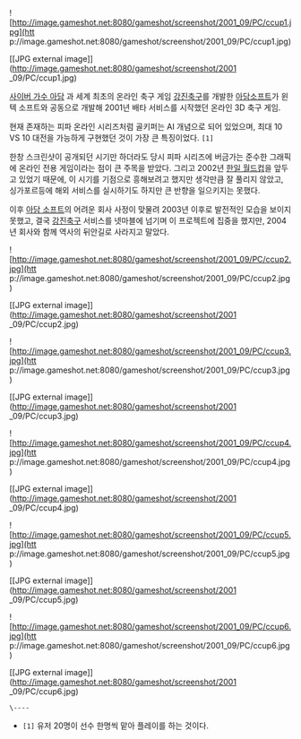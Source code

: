 ![http://image.gameshot.net:8080/gameshot/screenshot/2001_09/PC/ccup1.jpg](htt
p://image.gameshot.net:8080/gameshot/screenshot/2001_09/PC/ccup1.jpg)

[[JPG external image]](http://image.gameshot.net:8080/gameshot/screenshot/2001
_09/PC/ccup1.jpg)

[사이버 가수 아담](%EC%82%AC%EC%9D%B4%EB%B2%84%20%EA%B0%80%EC%88%98%20%EC%95%84%EB%8B%B4.md) 과 세계 최초의 온라인 축구 게임
[강진축구](%EA%B0%95%EC%A7%84%EC%B6%95%EA%B5%AC.md)를 개발한 [아담소프트](%EC%95%84%EB%8B%B4%20%EC%86%8C%ED%94%84%ED%8A%B8.md)가 윈텍 소프트와 공동으로 개발해
2001년 배타 서비스를 시작했던 온라인 3D 축구 게임.

현재 존재하는 피파 온라인 시리즈처럼 골키퍼는 AI 개념으로 되어 있었으며, 최대 10 VS 10 대전을 가능하게 구현했던 것이 가장 큰
특징이었다. `[1]`

한창 스크린샷이 공개되던 시기만 하더라도 당시 피파 시리즈에 버금가는 준수한 그래픽에 온라인 전용 게임이라는 점이 큰 주목을 받았다. 그리고
2002년 [한일 월드컵](%ED%95%9C%EC%9D%BC%20%EC%9B%94%EB%93%9C%EC%BB%B5.md)을 앞두고
있었기 때문에, 이 시기를 기점으로 흥해보려고 했지만 생각만큼 잘 풀리지 않았고, 싱가포르등에 해외 서비스를 실시하기도 하지만 큰 반향을
일으키지는 못했다.

이후 [아담 소프트](%EC%95%84%EB%8B%B4%20%EC%86%8C%ED%94%84%ED%8A%B8.md)의 어려운 회사
사정이 맞물려 2003년 이후로 발전적인 모습을 보이지 못했고, 결국
[강진축구](%EA%B0%95%EC%A7%84%EC%B6%95%EA%B5%AC.md) 서비스를 넷마블에 넘기며 이 프로젝트에 집중을
했지만, 2004년 회사와 함께 역사의 뒤안길로 사라지고 말았다.

![http://image.gameshot.net:8080/gameshot/screenshot/2001_09/PC/ccup2.jpg](htt
p://image.gameshot.net:8080/gameshot/screenshot/2001_09/PC/ccup2.jpg)

[[JPG external image]](http://image.gameshot.net:8080/gameshot/screenshot/2001
_09/PC/ccup2.jpg)

  

![http://image.gameshot.net:8080/gameshot/screenshot/2001_09/PC/ccup3.jpg](htt
p://image.gameshot.net:8080/gameshot/screenshot/2001_09/PC/ccup3.jpg)

[[JPG external image]](http://image.gameshot.net:8080/gameshot/screenshot/2001
_09/PC/ccup3.jpg)

  

![http://image.gameshot.net:8080/gameshot/screenshot/2001_09/PC/ccup4.jpg](htt
p://image.gameshot.net:8080/gameshot/screenshot/2001_09/PC/ccup4.jpg)

[[JPG external image]](http://image.gameshot.net:8080/gameshot/screenshot/2001
_09/PC/ccup4.jpg)

  

![http://image.gameshot.net:8080/gameshot/screenshot/2001_09/PC/ccup5.jpg](htt
p://image.gameshot.net:8080/gameshot/screenshot/2001_09/PC/ccup5.jpg)

[[JPG external image]](http://image.gameshot.net:8080/gameshot/screenshot/2001
_09/PC/ccup5.jpg)

  

![http://image.gameshot.net:8080/gameshot/screenshot/2001_09/PC/ccup6.jpg](htt
p://image.gameshot.net:8080/gameshot/screenshot/2001_09/PC/ccup6.jpg)

[[JPG external image]](http://image.gameshot.net:8080/gameshot/screenshot/2001
_09/PC/ccup6.jpg)

`\----`

  * `[1]` 유저 20명이 선수 한명씩 맡아 플레이를 하는 것이다.

